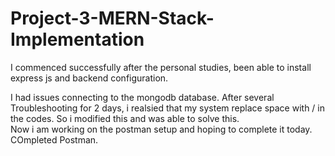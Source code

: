 # Project-3-MERN-Stack-Implementation
I commenced successfully after the personal studies, been able to install express js and backend configuration. 

I had issues connecting to the mongodb database. After several Troubleshooting for 2 days, i realsied that my system replace space with / in the codes. So i modified this and was able to solve this.  
Now i am working on the postman setup and hoping to complete it today. COmpleted Postman.